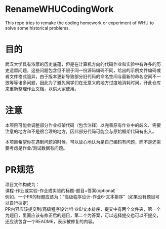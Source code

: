# RenameWHUCodingWork  
This repo tries to remake the coding homework or experiment of WHU to solve some historical problems.  
# 目的  
武汉大学具有浓厚的历史底蕴，但是在计算机方向的代码作业和实验中有许多的历史遗留问题，这些问题包含但不限于同一份源码编码不同，给出的示例文件编码或者文件格式诡异，由于版本更新导致部分旧代码的命名空间与最新的命名空间不一致等等诸多问题，因此为了避免同学们在无意义的地方过度地消耗时间，开此仓库来重新整理作业文档，以供大家使用。

# 注意

本项目可能会调整部分作业框架代码（包含注释）以完善原有作业中的歧义、需要注意的地方和不是很合理的地方，因此部分代码可能会与原始框架代码有出入。

本项目希望你在遇到问题的时候，可以放心地认为是自己编码有问题，而不是还需要考虑是作业/测试数据有问题。  

# PR规范  
项目文件构成为：  
课程-作业或实验-作业或实验的标题-题目+答案(optional)  
例如，一个PR的标题应该为：“高级程序设计-作业6-文本排序”（如果没有题目可以自行拟定）  
PR内容应该提交到/高级程序设计/作业6/文本排序，提交中有两个文件夹，第一个为题目，里面应该有修正后的题目，第二个为答案，可以选择提交也可以不提交，还应该包含一个README，表示被修复的内容。  
